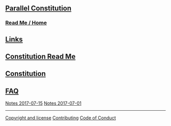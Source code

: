 
## [Parallel Constitution]( index.html )

### [Read Me / Home]( #README.md )

## [Links]( #links.md )

## [Constitution Read Me]( #egypt-parallel-constitution-readme.md )

## [Constitution]( #egypt-parallel-constitution.md )

## [FAQ]( #faq.md )

[Notes 2017-07-15]( #notes/2017-07-15-notes-of-meeting.md )
[Notes 2017-07-01]( #notes/2017-07-01-notes-of-meeting.md )

<!--
* [Preamble and Nine Guiding Principles]( #egypt-parallel-constitution.md#preamble-and-nine-guiding-principles )
* [1. Bill of Rights]( #egypt-parallel-constitution.md#bill-of-rights )
* [2. The State]( #egypt-parallel-constitution.md#the-state )
* [3. Legislative Power]( #egypt-parallel-constitution.md#legislative-power )
* [4. Executive Power]( #egypt-parallel-constitution.md#executive-power )
* [5. Municipalities]( #egypt-parallel-constitution.md#municipalities )
* [6. Judicial Power]( #egypt-parallel-constitution.md#judicial-power )
* [7. Amending the Constitution and General Provisions]( #egypt-parallel-constitution.md#amending-the-constitution-and-general-provisions )
-->

***
[Copyright and license]( #license.md )
[Contributing]( #CONTRIBUTING.md )
[Code of Conduct]( #CODE_OF_CONDUCT.md )